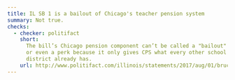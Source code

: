 ```yaml
---
title: IL SB 1 is a bailout of Chicago's teacher pension system
summary: Not true.
checks:
  - checker: politifact
    short:
      The bill’s Chicago pension component can’t be called a "bailout"
      or even a perk because it only gives CPS what every other school
      district already has.
    url: http://www.politifact.com/illinois/statements/2017/aug/01/bruce-rauner/rauners-chicago-schools-bailout-claim-rooted-polit/
---
```

